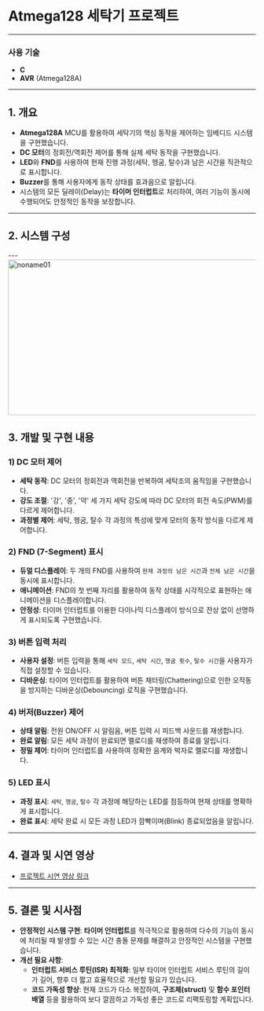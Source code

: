 # Atmega128 세탁기 프로젝트

---

### 사용 기술
- **C**
- **AVR** (Atmega128A)

---

## 1. 개요
- **Atmega128A** MCU를 활용하여 세탁기의 핵심 동작을 제어하는 임베디드 시스템을 구현했습니다.
- **DC 모터**의 정회전/역회전 제어를 통해 실제 세탁 동작을 구현했습니다.
- **LED**와 **FND**를 사용하여 현재 진행 과정(세탁, 헹굼, 탈수)과 남은 시간을 직관적으로 표시합니다.
- **Buzzer**를 통해 사용자에게 동작 상태를 효과음으로 알립니다.
- 시스템의 모든 딜레이(Delay)는 **타이머 인터럽트**로 처리하여, 여러 기능이 동시에 수행되어도 안정적인 동작을 보장합니다.

---

## 2. 시스템 구성
---<img width="587" height="317" alt="noname01" src="https://github.com/user-attachments/assets/c6b21c18-59fd-4438-9ed1-f1dcf1955c49" />

## 3. 개발 및 구현 내용

### 1) DC 모터 제어
- **세탁 동작**: DC 모터의 정회전과 역회전을 반복하여 세탁조의 움직임을 구현했습니다.
- **강도 조절**: '강', '중', '약' 세 가지 세탁 강도에 따라 DC 모터의 회전 속도(PWM)를 다르게 제어합니다.
- **과정별 제어**: 세탁, 헹굼, 탈수 각 과정의 특성에 맞게 모터의 동작 방식을 다르게 제어합니다.

### 2) FND (7-Segment) 표시
- **듀얼 디스플레이**: 두 개의 FND를 사용하여 `현재 과정의 남은 시간`과 `전체 남은 시간`을 동시에 표시합니다.
- **애니메이션**: FND의 첫 번째 자리를 활용하여 동작 상태를 시각적으로 표현하는 애니메이션을 디스플레이합니다.
- **안정성**: 타이머 인터럽트를 이용한 다이나믹 디스플레이 방식으로 잔상 없이 선명하게 표시되도록 구현했습니다.

### 3) 버튼 입력 처리
- **사용자 설정**: 버튼 입력을 통해 `세탁 모드`, `세탁 시간`, `헹굼 횟수`, `탈수 시간`을 사용자가 직접 설정할 수 있습니다.
- **디바운싱**: 타이머 인터럽트를 활용하여 버튼 채터링(Chattering)으로 인한 오작동을 방지하는 디바운싱(Debouncing) 로직을 구현했습니다.

### 4) 버저(Buzzer) 제어
- **상태 알림**: 전원 ON/OFF 시 알림음, 버튼 입력 시 피드백 사운드를 재생합니다.
- **완료 알림**: 모든 세탁 과정이 완료되면 멜로디를 재생하여 종료를 알립니다.
- **정밀 제어**: 타이머 인터럽트를 사용하여 정확한 음계와 박자로 멜로디를 재생합니다.

### 5) LED 표시
- **과정 표시**: `세탁`, `헹굼`, `탈수` 각 과정에 해당하는 LED를 점등하여 현재 상태를 명확하게 표시합니다.
- **완료 표시**: 세탁 완료 시 모든 과정 LED가 깜빡이며(Blink) 종료되었음을 알립니다.

---

## 4. 결과 및 시연 영상
- [프로젝트 시연 영상 링크](https://www.youtube.com/watch?v=tQvCsBOAzPM)

---

## 5. 결론 및 시사점
- **안정적인 시스템 구현**: **타이머 인터럽트**를 적극적으로 활용하여 다수의 기능이 동시에 처리될 때 발생할 수 있는 시간 충돌 문제를 해결하고 안정적인 시스템을 구현했습니다.
- **개선 필요 사항**:
    - **인터럽트 서비스 루틴(ISR) 최적화**: 일부 타이머 인터럽트 서비스 루틴의 길이가 길어, 향후 더 짧고 효율적으로 개선할 필요가 있습니다.
    - **코드 가독성 향상**: 현재 코드가 다소 복잡하여, **구조체(struct)** 및 **함수 포인터 배열** 등을 활용하여 보다 깔끔하고 가독성 좋은 코드로 리팩토링할 계획입니다.
